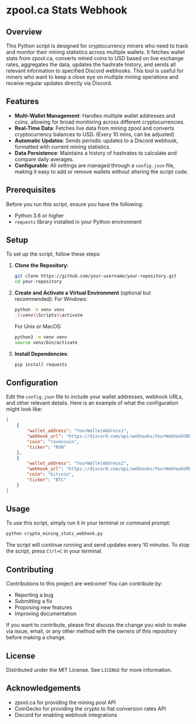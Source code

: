 
# zpool.ca Stats Webhook

## Overview
This Python script is designed for cryptocurrency miners who need to track and monitor their mining statistics across multiple wallets. It fetches wallet stats from zpool.ca, converts mined coins to USD based on live exchange rates, aggregates the data, updates the hashrate history, and sends all relevant information to specified Discord webhooks. This tool is useful for miners who want to keep a close eye on multiple mining operations and receive regular updates directly via Discord.

## Features
- **Multi-Wallet Management**: Handles multiple wallet addresses and coins, allowing for broad monitoring across different cryptocurrencies.
- **Real-Time Data**: Fetches live data from mining zpool and converts cryptocurrency balances to USD. (Every 10 mins, can be adjusted)
- **Automatic Updates**: Sends periodic updates to a Discord webhook, formatted with current mining statistics.
- **Data Persistence**: Maintains a history of hashrates to calculate and compare daily averages.
- **Configurable**: All settings are managed through a `config.json` file, making it easy to add or remove wallets without altering the script code.

## Prerequisites
Before you run this script, ensure you have the following:
- Python 3.6 or higher
- `requests` library installed in your Python environment

## Setup
To set up the script, follow these steps:

1. **Clone the Repository**:
   ```bash
   git clone https://github.com/your-username/your-repository.git
   cd your-repository
   ```

2. **Create and Activate a Virtual Environment** (optional but recommended):
   For Windows:
   ```bash
   python -m venv venv
   .\\venv\\Scripts\\activate
   ```
   For Unix or MacOS:
   ```bash
   python3 -m venv venv
   source venv/bin/activate
   ```

3. **Install Dependencies**:
   ```bash
   pip install requests
   ```

## Configuration
Edit the `config.json` file to include your wallet addresses, webhook URLs, and other relevant details. Here is an example of what the configuration might look like:

```json
[
    {
        "wallet_address": "YourWalletAddress1",
        "webhook_url": "https://discord.com/api/webhooks/YourWebhookURL1",
        "coin": "ravencoin",
        "ticker": "RVN"
    },
    {
        "wallet_address": "YourWalletAddress2",
        "webhook_url": "https://discord.com/api/webhooks/YourWebhookURL2",
        "coin": "bitcoin",
        "ticker": "BTC"
    }
]
```

## Usage
To use this script, simply run it in your terminal or command prompt:

```bash
python crypto_mining_stats_webhook.py
```

The script will continue running and send updates every 10 minutes. To stop the script, press `Ctrl+C` in your terminal.

## Contributing
Contributions to this project are welcome! You can contribute by:
- Reporting a bug
- Submitting a fix
- Proposing new features
- Improving documentation

If you want to contribute, please first discuss the change you wish to make via issue, email, or any other method with the owners of this repository before making a change.

## License
Distributed under the MIT License. See `LICENSE` for more information.


## Acknowledgements
- zpool.ca for providing the mining pool API
- CoinGecko for providing the crypto to fiat conversion rates API
- Discord for enabling webhook integrations